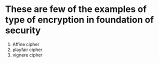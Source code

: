 # These are few of the examples of type of encryption in foundation of security

1. Affine cipher
2. playfair cipher 
3. vignere cipher